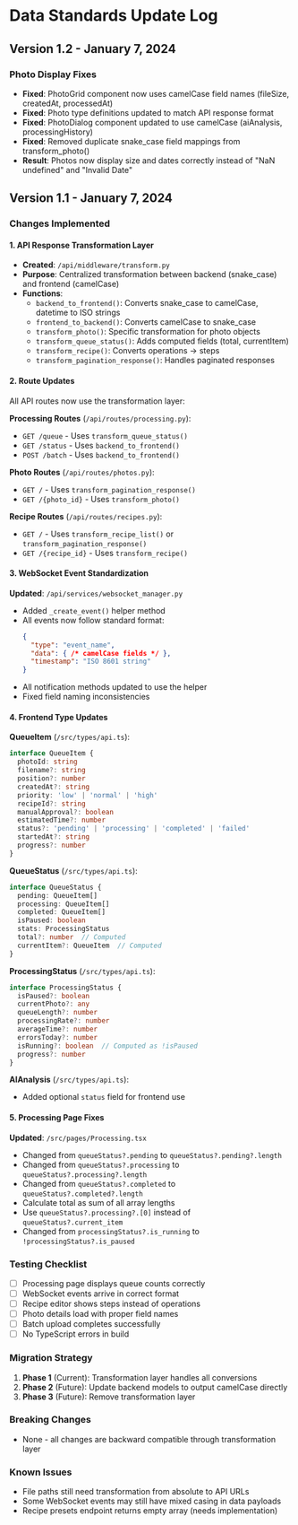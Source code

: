 # Data Standards Update Log

## Version 1.2 - January 7, 2024

### Photo Display Fixes
- **Fixed**: PhotoGrid component now uses camelCase field names (fileSize, createdAt, processedAt)
- **Fixed**: Photo type definitions updated to match API response format
- **Fixed**: PhotoDialog component updated to use camelCase (aiAnalysis, processingHistory)
- **Fixed**: Removed duplicate snake_case field mappings from transform_photo()
- **Result**: Photos now display size and dates correctly instead of "NaN undefined" and "Invalid Date"

## Version 1.1 - January 7, 2024

### Changes Implemented

#### 1. API Response Transformation Layer
- **Created**: `/api/middleware/transform.py`
- **Purpose**: Centralized transformation between backend (snake_case) and frontend (camelCase)
- **Functions**:
  - `backend_to_frontend()`: Converts snake_case to camelCase, datetime to ISO strings
  - `frontend_to_backend()`: Converts camelCase to snake_case
  - `transform_photo()`: Specific transformation for photo objects
  - `transform_queue_status()`: Adds computed fields (total, currentItem)
  - `transform_recipe()`: Converts operations → steps
  - `transform_pagination_response()`: Handles paginated responses

#### 2. Route Updates
All API routes now use the transformation layer:

**Processing Routes** (`/api/routes/processing.py`):
- `GET /queue` - Uses `transform_queue_status()`
- `GET /status` - Uses `backend_to_frontend()`
- `POST /batch` - Uses `backend_to_frontend()`

**Photo Routes** (`/api/routes/photos.py`):
- `GET /` - Uses `transform_pagination_response()`
- `GET /{photo_id}` - Uses `transform_photo()`

**Recipe Routes** (`/api/routes/recipes.py`):
- `GET /` - Uses `transform_recipe_list()` or `transform_pagination_response()`
- `GET /{recipe_id}` - Uses `transform_recipe()`

#### 3. WebSocket Event Standardization
**Updated**: `/api/services/websocket_manager.py`
- Added `_create_event()` helper method
- All events now follow standard format:
  ```json
  {
    "type": "event_name",
    "data": { /* camelCase fields */ },
    "timestamp": "ISO 8601 string"
  }
  ```
- All notification methods updated to use the helper
- Fixed field naming inconsistencies

#### 4. Frontend Type Updates

**QueueItem** (`/src/types/api.ts`):
```typescript
interface QueueItem {
  photoId: string
  filename?: string
  position?: number
  createdAt?: string
  priority: 'low' | 'normal' | 'high'
  recipeId?: string
  manualApproval?: boolean
  estimatedTime?: number
  status?: 'pending' | 'processing' | 'completed' | 'failed'
  startedAt?: string
  progress?: number
}
```

**QueueStatus** (`/src/types/api.ts`):
```typescript
interface QueueStatus {
  pending: QueueItem[]
  processing: QueueItem[]
  completed: QueueItem[]
  isPaused: boolean
  stats: ProcessingStatus
  total?: number  // Computed
  currentItem?: QueueItem  // Computed
}
```

**ProcessingStatus** (`/src/types/api.ts`):
```typescript
interface ProcessingStatus {
  isPaused?: boolean
  currentPhoto?: any
  queueLength?: number
  processingRate?: number
  averageTime?: number
  errorsToday?: number
  isRunning?: boolean  // Computed as !isPaused
  progress?: number
}
```

**AIAnalysis** (`/src/types/api.ts`):
- Added optional `status` field for frontend use

#### 5. Processing Page Fixes
**Updated**: `/src/pages/Processing.tsx`
- Changed from `queueStatus?.pending` to `queueStatus?.pending?.length`
- Changed from `queueStatus?.processing` to `queueStatus?.processing?.length`
- Changed from `queueStatus?.completed` to `queueStatus?.completed?.length`
- Calculate total as sum of all array lengths
- Use `queueStatus?.processing?.[0]` instead of `queueStatus?.current_item`
- Changed from `processingStatus?.is_running` to `!processingStatus?.is_paused`

### Testing Checklist
- [ ] Processing page displays queue counts correctly
- [ ] WebSocket events arrive in correct format
- [ ] Recipe editor shows steps instead of operations
- [ ] Photo details load with proper field names
- [ ] Batch upload completes successfully
- [ ] No TypeScript errors in build

### Migration Strategy
1. **Phase 1** (Current): Transformation layer handles all conversions
2. **Phase 2** (Future): Update backend models to output camelCase directly
3. **Phase 3** (Future): Remove transformation layer

### Breaking Changes
- None - all changes are backward compatible through transformation layer

### Known Issues
- File paths still need transformation from absolute to API URLs
- Some WebSocket events may still have mixed casing in data payloads
- Recipe presets endpoint returns empty array (needs implementation)